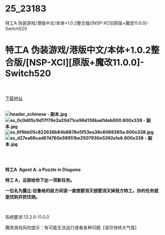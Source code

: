 # 25_23183
特工A 伪装游戏/港版中文/本体+1.0.2整合版/[NSP-XCI][原版+魔改11.0.0]-Switch520
# 特工A 伪装游戏/港版中文/本体+1.0.2整合版/[NSP-XCI][原版+魔改11.0.0]-Switch520
 <br/></br>
[下载地址](https://www.switch520.cc/article/23183 "下载地址")
<br/></br>

<p><strong><img title="header_schinese - 副本.jpg" src="https://www.switch520.cc/muke_img/2021_10_12_568e6828aff7e.jpg" alt="header_schinese - 副本.jpg"></strong><br>
<strong><img title="ss_0c0d05c9d17f79e2a20d71ce96d136bad1deb000.600x338 - 副本.jpg" src="https://www.switch520.cc/muke_img/2021_10_12_74a9f1ebe8797.jpg" alt="ss_0c0d05c9d17f79e2a20d71ce96d136bad1deb000.600x338 - 副本.jpg"></strong><br>
<strong><img title="ss_6f9bb05c822636b84b8878e5f53ea38c6088365a.600x338.jpg" src="https://www.switch520.cc/muke_img/2021_10_12_c9660850fd65d.jpg" alt="ss_6f9bb05c822636b84b8878e5f53ea38c6088365a.600x338.jpg"></strong><br>
<strong><img title="ss_d27ea68cad67d760e58951be2507930e5392a1e6.600x338 - 副本.jpg" src="https://www.switch520.cc/muke_img/2021_10_12_06659d8695d8c.jpg" alt="ss_d27ea68cad67d760e58951be2507930e5392a1e6.600x338 - 副本.jpg">&nbsp;</strong></p>
<p>&nbsp;</p>
<p><strong>特工A&nbsp; Agent A: a Puzzle in Disguise</strong></p>
<p><strong>特工 A，总部给你下达一项新任务。</strong></p>
<p><strong>一位名为露比·拉鲁格的敌方间谍一直想要消灭想要消灭掉我方特工。你的任务就是找到并抓住她。</strong></p>
<p>&nbsp;</p>
<p>系统要求:13.2.0-11.0.0</p>
<p>魔改游戏风险提示：有可能无法运行或者各种问题 &nbsp;[请尽快转大气层]</p>




